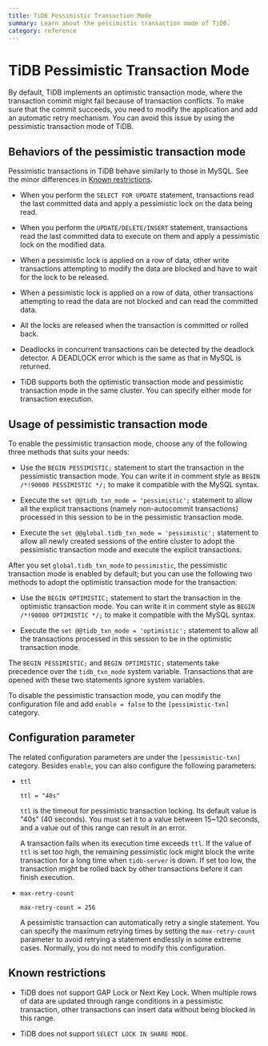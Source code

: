 ```yaml
---
title: TiDB Pessimistic Transaction Mode
summary: Learn about the pessimistic transaction mode of TiDB.
category: reference
---
```


# TiDB Pessimistic Transaction Mode

By default, TiDB implements an optimistic transaction mode, where the transaction commit might fail because of transaction conflicts. To make sure that the commit succeeds, you need to modify the application and add an automatic retry mechanism. You can avoid this issue by using the pessimistic transaction mode of TiDB.

## Behaviors of the pessimistic transaction mode

Pessimistic transactions in TiDB behave similarly to those in MySQL. See the minor differences in [Known restrictions](#known-restrictions).

- When you perform the `SELECT FOR UPDATE` statement, transactions read the last committed data and apply a pessimistic lock on the data being read.

- When you perform the `UPDATE/DELETE/INSERT` statement, transactions read the last committed data to execute on them and apply a pessimistic lock on the modified data.

- When a pessimistic lock is applied on a row of data, other write transactions attempting to modify the data are blocked and have to wait for the lock to be released.

- When a pessimistic lock is applied on a row of data, other transactions attempting to read the data are not blocked and can read the committed data.

- All the locks are released when the transaction is committed or rolled back.

- Deadlocks in concurrent transactions can be detected by the deadlock detector. A DEADLOCK error which is the same as that in MySQL is returned.

- TiDB supports both the optimistic transaction mode and pessimistic transaction mode in the same cluster. You can specify either mode for transaction execution.

## Usage of pessimistic transaction mode

To enable the pessimistic transaction mode, choose any of the following three methods that suits your needs:

- Use the `BEGIN PESSIMISTIC;` statement to start the transaction in the pessimistic transaction mode. You can write it in comment style as `BEGIN /*!90000 PESSIMISTIC */;` to make it compatible with the MySQL syntax.

- Execute the `set @@tidb_txn_mode = 'pessimistic';` statement to allow all the explicit transactions (namely non-autocommit transactions) processed in this session to be in the pessimistic transaction mode.

- Execute the `set @@global.tidb_txn_mode = 'pessimistic';` statement to allow all newly created sessions of the entire cluster to adopt the pessimistic transaction mode and execute the explicit transactions.

After you set `global.tidb_txn_mode` to `pessimistic`, the pessimistic transaction mode is enabled by default; but you can use the following two methods to adopt the optimistic transaction mode for the transaction:

- Use the `BEGIN OPTIMISTIC;` statement to start the transaction in the optimistic transaction mode. You can write it in comment style as `BEGIN /*!90000 OPTIMISTIC */;` to make it compatible with the MySQL syntax.

- Execute the `set @@tidb_txn_mode = 'optimistic';` statement to allow all the transactions processed in this session to be in the optimistic transaction mode.

The `BEGIN PESSIMISTIC;` and `BEGIN OPTIMISTIC;` statements take precedence over the `tidb_txn_mode` system variable. Transactions that are opened with these two statements ignore system variables.

To disable the pessimistic transaction mode, you can modify the configuration file and add `enable = false` to the `[pessimistic-txn]` category.

## Configuration parameter

The related configuration parameters are under the `[pessimistic-txn]` category. Besides `enable`, you can also configure the following parameters:

- `ttl`

    ```
    ttl = "40s"
    ```

    `ttl` is the timeout for pessimistic transaction locking. Its default value is "40s" (40 seconds). You must set it to a value between 15~120 seconds, and a value out of this range can result in an error.

    A transaction fails when its execution time exceeds `ttl`. If the value of `ttl` is set too high, the remaining pessimistic lock might block the write transaction for a long time when `tidb-server` is down. If set too low, the transaction might be rolled back by other transactions before it can finish execution.

- `max-retry-count`

    ```
    max-retry-count = 256
    ```

    A pessimistic transaction can automatically retry a single statement. You can specify the maximum retrying times by setting the `max-retry-count` parameter to avoid retrying a statement endlessly in some extreme cases. Normally, you do not need to modify this configuration.

## Known restrictions

- TiDB does not support GAP Lock or Next Key Lock. When multiple rows of data are updated through range conditions in a pessimistic transaction, other transactions can insert data without being blocked in this range.

- TiDB does not support `SELECT LOCK IN SHARE MODE`.
